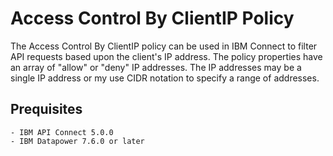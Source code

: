 # Access Control By ClientIP Policy
            
The Access Control By ClientIP policy can be used in IBM Connect to filter 
API requests based upon the client's IP address.  The policy properties
have an array of "allow" or "deny" IP addresses.  The IP addresses may be
a single IP address or my use CIDR notation to specify a range of addresses.

## Prequisites

    - IBM API Connect 5.0.0
    - IBM Datapower 7.6.0 or later

```

